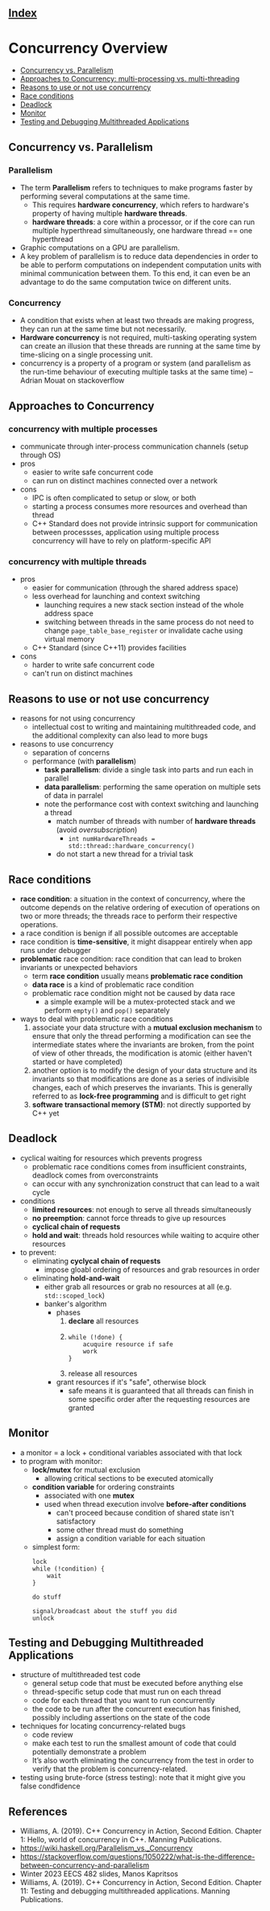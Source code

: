 ## [Index](../README.md)

# Concurrency Overview

- [Concurrency vs. Parallelism](#concurrency-vs-parallelism)
- [Approaches to Concurrency: multi-processing vs. multi-threading](#approaches-to-concurrency)
- [Reasons to use or not use concurrency](#reasons-to-use-or-not-use-concurrency)
- [Race conditions](#race-conditions)
- [Deadlock](#deadlock)
- [Monitor](#monitor)
- [Testing and Debugging Multithreaded Applications](#testing-and-debugging-multithreaded-applications)

## Concurrency vs. Parallelism

### Parallelism

- The term __Parallelism__ refers to techniques to make programs faster by performing several computations at the same time.
    - This requires __hardware concurrency__, which refers to hardware's property of having multiple __hardware threads__.
    - __hardware threads__: a core within a processor, or if the core can run multiple hyperthread simultaneously, one hardware thread == one hyperthread
- Graphic computations on a GPU are parallelism.
- A key problem of parallelism is to reduce data dependencies in order to be able to perform computations on independent computation units with minimal communication between them. To this end, it can even be an advantage to do the same computation twice on different units.

### Concurrency

- A condition that exists when at least two threads are making progress, they can run at the same time but not necessarily.
- __Hardware concurrency__ is not required, multi-tasking operating system can create an illusion that these threads are running at the same time by time-slicing on a single processing unit.
- concurrency is a property of a program or system (and parallelism as the run-time behaviour of executing multiple tasks at the same time)  – 
Adrian Mouat on stackoverflow

## Approaches to Concurrency

### concurrency with multiple processes

- communicate through inter-process communication channels (setup through OS)
- pros
    - easier to write safe concurrent code
    - can run on distinct machines connected over a network
- cons
    - IPC is often complicated to setup or slow, or both
    - starting a process consumes more resources and overhead than thread
    - C++ Standard does not provide intrinsic support for communication between processses, application using multiple process concurrency will have to rely on platform-specific API

### concurrency with multiple threads
- pros
    - easier for communication (through the shared address space)
    - less overhead for launching and context switching
        - launching requires a new stack section instead of the whole address space
        - switching between threads in the same process do not need to change `page_table_base_register` or invalidate cache using virtual memory
    - C++ Standard (since C++11) provides facilities
- cons
    - harder to write safe concurrent code
    - can't run on distinct machines

## Reasons to use or not use concurrency

- reasons for not using concurrency
    - intellectual cost to writing and maintaining multithreaded code, and the additional complexity can also lead to more bugs
- reasons to use concurrency
    - separation of concerns
    - performance (with __parallelism__)
        - __task parallelism__: divide a single task into parts and run each in parallel
        - __data parallelism__: performing the same operation on multiple sets of data in parralel
        - note the performance cost with context switching and launching a thread
            - match number of threads with number of __hardware threads__ (avoid _oversubscription_)
                - `int numHardwareThreads = std::thread::hardware_concurrency()`
            - do not start a new thread for a trivial task

## Race conditions

- __race condition__: a situation in the context of concurrency, where the outcome depends on the relative ordering of execution of operations on two or more threads; the threads race to perform their respective operations.
- a race condition is benign if all possible outcomes are acceptable
- race condition is __time-sensitive__, it might disappear entirely when app runs under debugger
- __problematic__ race condition: race condition that can lead to broken invariants or unexpected behaviors
    - term __race condition__ usually means __problematic race condition__
    - __data race__ is a kind of problematic race condition
    - problematic race condition might not be caused by data race
        - a simple example will be a mutex-protected stack and we perform `empty()` and `pop()` separately
- ways to deal with problematic race conditions
    1. associate your data structure with a __mutual exclusion mechanism__ to ensure that only the thread performing a modification can see the intermediate states where the invariants are broken, from the point of view of other threads, the modification is atomic (either haven't started or have completed)
    2. another option is to modify the design of your data structure and its invariants so that modifications are done as a series of indivisible changes, each of which preserves the invariants. This is generally referred to as __lock-free programming__ and is difficult to get right
    3. __software transactional memory (STM)__: not directly supported by C++ yet

## Deadlock

- cyclical waiting for resources which prevents progress
    - problematic race conditions comes from insufficient constraints, deadlock comes from overconstraints
    - can occur with any synchronization construct that can lead to a wait cycle
- conditions
    - __limited resources__: not enough to serve all threads simultaneously
    - __no preemption__: cannot force threads to give up resources
    - __cyclical chain of requests__
    - __hold and wait__: threads hold resources while waiting to acquire other resources
- to prevent:
    - eliminating __cyclycal chain of requests__
        - impose gloabl ordering of resources and grab resources in order
    - eliminating __hold-and-wait__
        - either grab all resources or grab no resources at all (e.g. `std::scoped_lock`)
        - banker's algorithm
            - phases
                1. __declare__ all resources
                2.  ```
                    while (!done) {
                        acuquire resource if safe
                        work
                    }
                    ```
                3. release all resources
            - grant resources if it's "safe", otherwise block
                - safe means it is guaranteed that all threads can finish in some specific order after the requesting resources are granted

## Monitor

- a monitor = a lock + conditional variables associated with that lock
- to program with monitor:
    - __lock/mutex__ for mutual exclusion
        - allowing critical sections to be executed atomically
    - __condition variable__ for ordering constraints
        - associated with one __mutex__
        - used when thread execution involve __before-after conditions__
            - can't proceed because condition of shared state isn't satisfactory
            - some other thread must do something
            - assign a condition variable for each situation
    - simplest form:
        ```
        lock
        while (!condition) {
            wait
        }

        do stuff

        signal/broadcast about the stuff you did
        unlock
        ```

## Testing and Debugging Multithreaded Applications

- structure of multithreaded test code
    - general setup code that must be executed before anything else
    - thread-specific setup code that must run on each thread
    - code for each thread that you want to run concurrently
    - the code to be run after the concurrent execution has finished, possibly including assertions on the state of the code
- techniques for locating concurrency-related bugs
    - code review
    - make each test to run the smallest amount of code that could potentially demonstrate a problem
    - It’s also worth eliminating the concurrency from the test in order to verify that the problem is concurrency-related.
- testing using brute-force (stress testing): note that it might give you false condfidence

## References

- Williams, A. (2019). C++ Concurrency in Action, Second Edition. Chapter 1: Hello, world of concurrency in C++. Manning Publications.
- https://wiki.haskell.org/Parallelism_vs._Concurrency
- https://stackoverflow.com/questions/1050222/what-is-the-difference-between-concurrency-and-parallelism
- Winter 2023 EECS 482 slides, Manos Kapritsos
- Williams, A. (2019). C++ Concurrency in Action, Second Edition. Chapter 11: Testing and debugging multithreaded applications. Manning Publications.